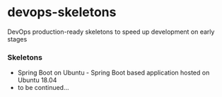 # devops-skeletons
DevOps production-ready skeletons to speed up development on early stages

### Skeletons
* Spring Boot on Ubuntu - Spring Boot based application hosted on Ubuntu 18.04
* to be continued...

